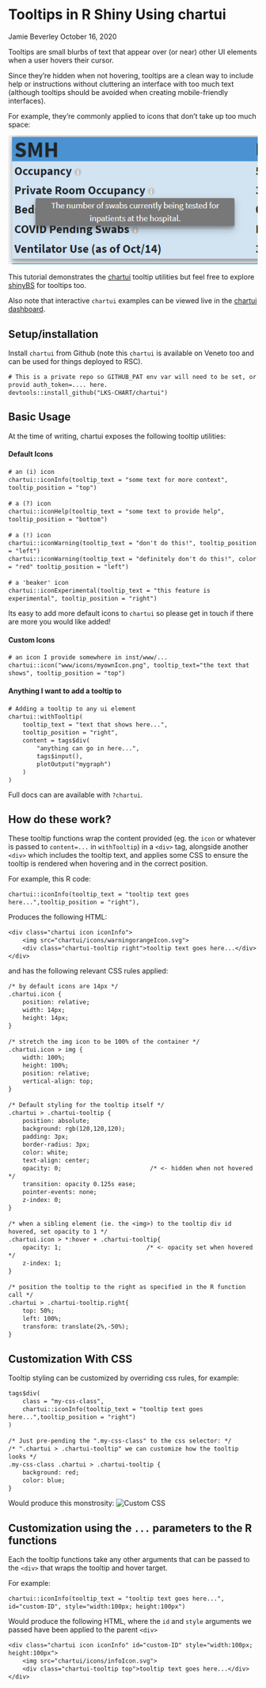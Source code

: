Tooltips in R Shiny Using chartui
================
Jamie Beverley
October 16, 2020

Tooltips are small blurbs of text that appear over (or near) other UI
elements when a user hovers their cursor.

Since they’re hidden when not hovering, tooltips are a clean way to
include help or instructions without cluttering an interface with too
much text (although tooltips should be avoided when creating
mobile-friendly interfaces).

For example, they’re commonly applied to icons that don’t take up too
much space:

![COVID dashboard example](img/tooltips/covid_example.PNG)

This tutorial demonstrates the
[chartui](https://github.com/LKS-CHART/charui) tooltip utilities but
feel free to explore
[shinyBS](https://ebailey78.github.io/shinyBS/index.html) for tooltips
too.

Also note that interactive `chartui` examples can be viewed live in the
[chartui dashboard](http://dsaa.unity.local/chartui/).

Setup/installation
------------------

Install `chartui` from Github (note this `chartui` is available on
Veneto too and can be used for things deployed to RSC).

    # This is a private repo so GITHUB_PAT env var will need to be set, or provid auth_token=.... here.
    devtools::install_github("LKS-CHART/chartui")

Basic Usage
-----------

At the time of writing, chartui exposes the following tooltip utilities:

#### Default Icons

    # an (i) icon
    chartui::iconInfo(tooltip_text = "some text for more context", tooltip_position = "top")

    # a (?) icon
    chartui::iconHelp(tooltip_text = "some text to provide help", tooltip_position = "bottom") 

    # a (!) icon
    chartui::iconWarning(tooltip_text = "don't do this!", tooltip_position = "left")
    chartui::iconWarning(tooltip_text = "definitely don't do this!", color = "red" tooltip_position = "left")

    # a 'beaker' icon
    chartui::iconExperimental(tooltip_text = "this feature is experimental", tooltip_position = "right") 

Its easy to add more default icons to `chartui` so please get in touch
if there are more you would like added!

#### Custom Icons

    # an icon I provide somewhere in inst/www/...
    chartui::icon("www/icons/myownIcon.png", tooltip_text="the text that shows", tooltip_position = "top")

#### Anything I want to add a tooltip to

    # Adding a tooltip to any ui element 
    chartui::withTooltip(
        tooltip_text = "text that shows here...",
        tooltip_position = "right",
        content = tags$div(
            "anything can go in here...",
            tags$input(),
            plotOutput("mygraph")
        )
    )

Full docs can are available with `?chartui`.

How do these work?
------------------

These tooltip functions wrap the content provided (eg. the `icon` or
whatever is passed to `content=...` in `withTooltip`) in a `<div>` tag,
alongside another `<div>` which includes the tooltip text, and applies
some CSS to ensure the tooltip is rendered when hovering and in the
correct position.

For example, this R code:

    chartui::iconInfo(tooltip_text = "tooltip text goes here...",tooltip_position = "right"),

Produces the following HTML:

    <div class="chartui icon iconInfo">
        <img src="chartui/icons/warningorangeIcon.svg">
        <div class="chartui-tooltip right">tooltip text goes here...</div>
    </div>

and has the following relevant CSS rules applied:

    /* by default icons are 14px */
    .chartui.icon {
        position: relative;
        width: 14px;
        height: 14px;
    }

    /* stretch the img icon to be 100% of the container */
    .chartui.icon > img {
        width: 100%;
        height: 100%;
        position: relative;
        vertical-align: top;
    }

    /* Default styling for the tooltip itself */
    .chartui > .chartui-tooltip {
        position: absolute;
        background: rgb(120,120,120);
        padding: 3px;
        border-radius: 3px;
        color: white;
        text-align: center;
        opacity: 0;                         /* <- hidden when not hovered */
        transition: opacity 0.125s ease;
        pointer-events: none;
        z-index: 0;
    }

    /* when a sibling element (ie. the <img>) to the tooltip div id hovered, set opacity to 1 */
    .chartui.icon > *:hover + .chartui-tooltip{
        opacity: 1;                        /* <- opacity set when hovered */
        z-index: 1;
    }

    /* position the tooltip to the right as specified in the R function call */
    .chartui > .chartui-tooltip.right{
        top: 50%;
        left: 100%;
        transform: translate(2%,-50%);
    }

Customization With CSS
----------------------

Tooltip styling can be customized by overriding css rules, for example:

    tags$div(
        class = "my-css-class",
        chartui::iconInfo(tooltip_text = "tooltip text goes here...",tooltip_position = "right")
    )

    /* Just pre-pending the ".my-css-class" to the css selector: */
    /* ".chartui > .chartui-tooltip" we can customize how the tooltip looks */
    .my-css-class .chartui > .chartui-tooltip {
        background: red;
        color: blue;
    }

Would produce this monstrosity: ![Custom
CSS](img/tooltips/custom_css.PNG)

Customization using the `...` parameters to the R functions
-----------------------------------------------------------

Each the tooltip functions take any other arguments that can be passed
to the `<div>` that wraps the tooltip and hover target.

For example:

    chartui::iconInfo(tooltip_text = "tooltip text goes here...", id="custom-ID", style="width:100px; height:100px")

Would produce the following HTML, where the `id` and `style` arguments
we passed have been applied to the parent `<div>`

    <div class="chartui icon iconInfo" id="custom-ID" style="width:100px; height:100px">
        <img src="chartui/icons/infoIcon.svg">
        <div class="chartui-tooltip top">tooltip text goes here...</div>
    </div>
